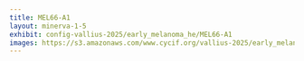 ```yaml
---
title: MEL66-A1
layout: minerva-1-5
exhibit: config-vallius-2025/early_melanoma_he/MEL66-A1
images: https://s3.amazonaws.com/www.cycif.org/vallius-2025/early_melanoma_he/MEL66-A1
---
```


